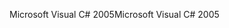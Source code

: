 <span data-ttu-id="b397e-101">Microsoft Visual C# 2005</span><span class="sxs-lookup"><span data-stu-id="b397e-101">Microsoft Visual C# 2005</span></span>